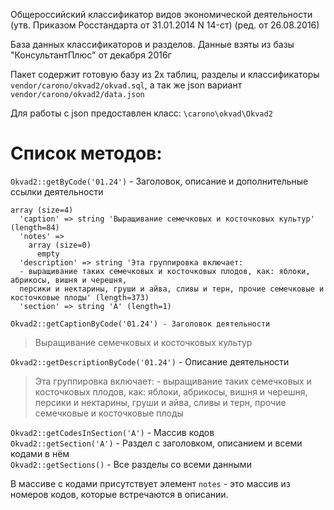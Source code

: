 Общероссийский классификатор видов экономической деятельности
(утв. Приказом Росстандарта от 31.01.2014 N 14-ст) (ред. от 26.08.2016)

База данных классификаторов и разделов. 
Данные взяты из базы "КонсультантПлюс" от декабря 2016г

Пакет содержит готовую базу из 2х таблиц, разделы и классификаторы `vendor/carono/okvad2/okvad.sql`, а так же json вариант `vendor/carono/okvad2/data.json`

Для работы с json предоставлен класс: `\carono\okvad\Okvad2`

Список методов:
==============
`Okvad2::getByCode('01.24')` - Заголовок, описание и дополнительные ссылки деятельности  
```
array (size=4)
  'caption' => string 'Выращивание семечковых и косточковых культур' (length=84)
  'notes' => 
    array (size=0)
      empty
  'description' => string 'Эта группировка включает:
  - выращивание таких семечковых и косточковых плодов, как: яблоки, абрикосы, вишня и черешня, 
  персики и нектарины, груши и айва, сливы и терн, прочие семечковые и косточковые плоды' (length=373)
  'section' => string 'A' (length=1)
```  
`Okvad2::getCaptionByCode('01.24') - Заголовок деятельности`  
> Выращивание семечковых и косточковых культур  

`Okvad2::getDescriptionByCode('01.24')` - Описание деятельности
>Эта группировка включает:
>\- выращивание таких семечковых и косточковых плодов, как: яблоки, абрикосы, вишня и черешня, 
>персики и нектарины, груши и айва, сливы и терн, прочие семечковые и косточковые плоды

`Okvad2::getCodesInSection('A')` - Массив кодов  
`Okvad2::getSection('A')` - Раздел с заголовком, описанием и всеми кодами в нём  
`Okvad2::getSections()` - Все разделы со всеми данными    

В массиве с кодами присутствует элемент `notes` - это массив из номеров кодов, которые встречаются в описании.

